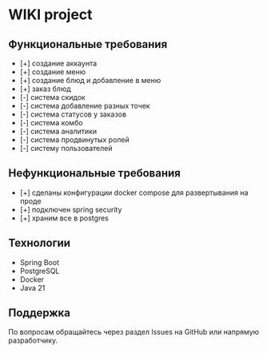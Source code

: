 # WIKI project

## Функциональные требования
- [+] создание аккаунта
- [+] создание меню
- [+] создание блюд и добавление в меню
- [+] заказ блюд
- [-] система скидок
- [-] система добавление разных точек
- [-] система статусов у заказов
- [-] система комбо
- [-] система аналитики
- [-] система продвинутых ролей
- [-] систему пользователей

## Нефункциональные требования
- [+] сделаны конфигурации docker compose для развертывания на проде
- [+] подключен spring security
- [+] храним все в postgres

## Технологии
- Spring Boot
- PostgreSQL
- Docker
- Java 21

## Поддержка
По вопросам обращайтесь через раздел Issues на GitHub или напрямую разработчику.